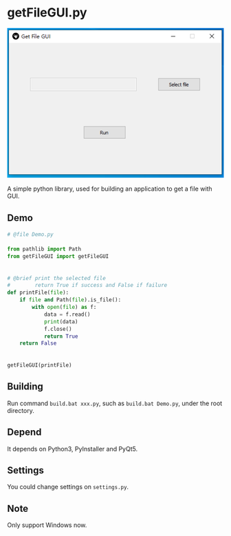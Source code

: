 # getFileGUI.py

![Demo for `getFileGUI.py`.](Demo.png)

A simple python library, used for building an application to get a file with GUI.

## Demo

```python
# @file Demo.py

from pathlib import Path
from getFileGUI import getFileGUI


# @brief print the selected file
#        return True if success and False if failure
def printFile(file):
    if file and Path(file).is_file():
        with open(file) as f:
            data = f.read()
            print(data)
            f.close()
            return True
    return False


getFileGUI(printFile)
```

## Building

Run command `build.bat xxx.py`, such as `build.bat Demo.py`, under the root directory.

## Depend

It depends on Python3, PyInstaller and PyQt5.

## Settings

You could change settings on `settings.py`.

## Note

Only support Windows now.
